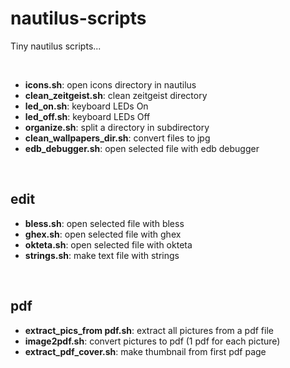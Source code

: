 # nautilus-scripts

Tiny nautilus scripts...

<br/>

* **icons.sh**: open icons directory in nautilus
* **clean_zeitgeist.sh**: clean zeitgeist directory
* **led_on.sh**: keyboard LEDs On
* **led_off.sh**: keyboard LEDs Off
* **organize.sh**: split a directory in subdirectory
* **clean_wallpapers_dir.sh**: convert files to jpg
* **edb_debugger.sh**: open selected file with edb debugger

<br/>

## edit

* **bless.sh**: open selected file with bless
* **ghex.sh**: open selected file with ghex
* **okteta.sh**: open selected file with okteta
* **strings.sh**: make text file with strings

<br/>

## pdf

* **extract_pics_from pdf.sh**: extract all pictures from a pdf file
* **image2pdf.sh**: convert pictures to pdf (1 pdf for each picture)
* **extract_pdf_cover.sh**: make thumbnail from first pdf page
